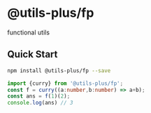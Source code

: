 # @utils-plus/fp

functional utils

## Quick Start

```bash
npm install @utils-plus/fp --save
```

```typescript
import {curry} from '@utils-plus/fp';
const f = curry((a:number,b:number) => a+b);
const ans = f(1)(2);
console.log(ans) // 3
```
